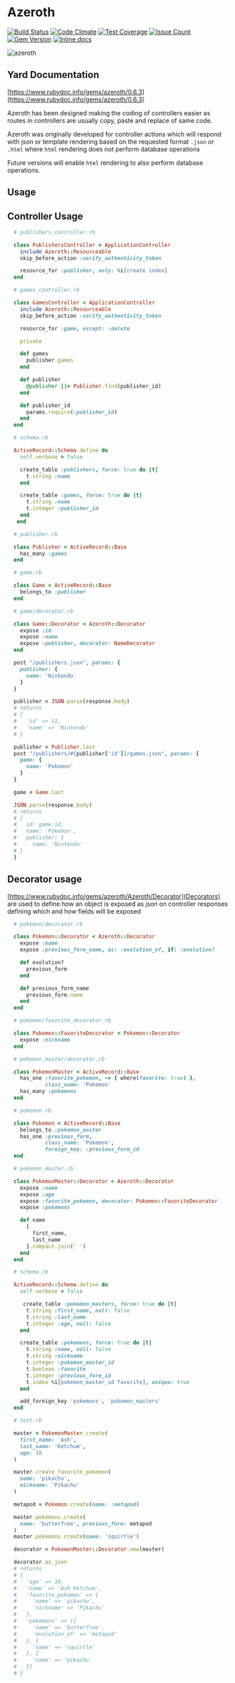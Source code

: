 Azeroth
========
[![Build Status](https://circleci.com/gh/darthjee/azeroth.svg?style=shield)](https://circleci.com/gh/darthjee/azeroth)
[![Code Climate](https://codeclimate.com/github/darthjee/azeroth/badges/gpa.svg)](https://codeclimate.com/github/darthjee/azeroth)
[![Test Coverage](https://codeclimate.com/github/darthjee/azeroth/badges/coverage.svg)](https://codeclimate.com/github/darthjee/azeroth/coverage)
[![Issue Count](https://codeclimate.com/github/darthjee/azeroth/badges/issue_count.svg)](https://codeclimate.com/github/darthjee/azeroth)
[![Gem Version](https://badge.fury.io/rb/azeroth.svg)](https://badge.fury.io/rb/azeroth)
[![Inline docs](http://inch-ci.org/github/darthjee/azeroth.svg)](http://inch-ci.org/github/darthjee/azeroth)

![azeroth](https://raw.githubusercontent.com/darthjee/azeroth/master/azeroth.jpg)

Yard Documentation
-------------------
[https://www.rubydoc.info/gems/azeroth/0.6.3](https://www.rubydoc.info/gems/azeroth/0.6.3)

Azeroth has been designed making the coding of controllers easier
as routes in controllers are usually copy, paste and replace of same
code.

Azeroth was originally developed for controller actions
which will respond with json or template rendering based
on the requested format `.json` or `.html` where `html` rendering
does not perform database operations

Future versions will enable `html` rendering to also perform
database operations.

Usage
-----

## Controller Usage
```ruby
  # publishers_controller.rb

  class PublishersController < ApplicationController
    include Azeroth::Resourceable
    skip_before_action :verify_authenticity_token

    resource_for :publisher, only: %i[create index]
  end
```

```ruby
  # games_controller.rb

  class GamesController < ApplicationController
    include Azeroth::Resourceable
    skip_before_action :verify_authenticity_token

    resource_for :game, except: :delete

    private

    def games
      publisher.games
    end

    def publisher
      @publisher ||= Publisher.find(publisher_id)
    end

    def publisher_id
      params.require(:publisher_id)
    end
  end
```

```ruby
  # schema.rb

  ActiveRecord::Schema.define do
    self.verbose = false

    create_table :publishers, force: true do |t|
      t.string :name
    end

    create_table :games, force: true do |t|
      t.string :name
      t.integer :publisher_id
    end
   end
```

```ruby
  # publisher.rb

  class Publisher < ActiveRecord::Base
    has_many :games
  end
```

```ruby
  # game.rb

  class Game < ActiveRecord::Base
    belongs_to :publisher
  end
```

```ruby
  # game/decorator.rb

  class Game::Decorator < Azeroth::Decorator
    expose :id
    expose :name
    expose :publisher, decorator: NameDecorator
  end
```

```ruby
  post "/publishers.json", params: {
    publisher: {
      name: 'Nintendo'
    }
  }

  publisher = JSON.parse(response.body)
  # returns
  # {
  #   'id' => 11,
  #   'name' => 'Nintendo'
  # }

  publisher = Publisher.last
  post "/publishers/#{publisher['id']}/games.json", params: {
    game: {
      name: 'Pokemon'
    }
  }

  game = Game.last

  JSON.parse(response.body)
  # returns
  # {
  #   id: game.id,
  #   name: 'Pokemon',
  #   publisher: {
  #     name: 'Nintendo'
  # }
  }
```

## Decorator usage
[https://www.rubydoc.info/gems/azeroth/Azeroth/Decorator](Decorators) are
used to define how an object is exposed as json on controller responses
defining which and how fields will be exposed

```ruby
  # pokemon/decorator.rb

  class Pokemon::Decorator < Azeroth::Decorator
    expose :name
    expose :previous_form_name, as: :evolution_of, if: :evolution?

    def evolution?
      previous_form
    end

    def previous_form_name
      previous_form.name
    end
  end
```

```ruby
  # pokemon/favorite_decorator.rb

  class Pokemon::FavoriteDecorator < Pokemon::Decorator
    expose :nickname
  end
```

```ruby
  # pokemon_master/decorator.rb

  class PokemonMaster < ActiveRecord::Base
    has_one :favorite_pokemon, -> { where(favorite: true) },
            class_name: 'Pokemon'
    has_many :pokemons
  end
```

```ruby
  # pokemon.rb

  class Pokemon < ActiveRecord::Base
    belongs_to :pokemon_master
    has_one :previous_form,
            class_name: 'Pokemon',
            foreign_key: :previous_form_id
  end
```

```ruby
  # pokemon_master.rb

  class PokemonMaster::Decorator < Azeroth::Decorator
    expose :name
    expose :age
    expose :favorite_pokemon, decorator: Pokemon::FavoriteDecorator
    expose :pokemons

    def name
      [
        first_name,
        last_name
      ].compact.join(' ')
    end
  end
```

```ruby
  # schema.rb

  ActiveRecord::Schema.define do
    self.verbose = false

     create_table :pokemon_masters, force: true do |t|
      t.string :first_name, null: false
      t.string :last_name
      t.integer :age, null: false
    end

    create_table :pokemons, force: true do |t|
      t.string :name, null: false
      t.string :nickname
      t.integer :pokemon_master_id
      t.boolean :favorite
      t.integer :previous_form_id
      t.index %i[pokemon_master_id favorite], unique: true
    end

    add_foreign_key 'pokemons', 'pokemon_masters'
  end
```

```ruby
  # test.rb

  master = PokemonMaster.create(
    first_name: 'Ash',
    last_name: 'Ketchum',
    age: 10
  )

  master.create_favorite_pokemon(
    name: 'pikachu',
    nickname: 'Pikachu'
  )

  metapod = Pokemon.create(name: :metapod)

  master.pokemons.create(
    name: 'butterfree', previous_form: metapod
  )
  master.pokemons.create(name: 'squirtle')

  decorator = PokemonMaster::Decorator.new(master)

  decorator.as_json
  # returns
  # {
  #   'age' => 10,
  #   'name' => 'Ash Ketchum',
  #   'favorite_pokemon' => {
  #     'name' => 'pikachu',
  #     'nickname' => 'Pikachu'
  #   },
  #   'pokemons' => [{
  #     'name' => 'butterfree',
  #     'evolution_of' => 'metapod'
  #   }, {
  #     'name' => 'squirtle'
  #   }, {
  #     'name' => 'pikachu'
  #   }]
  # }
```
